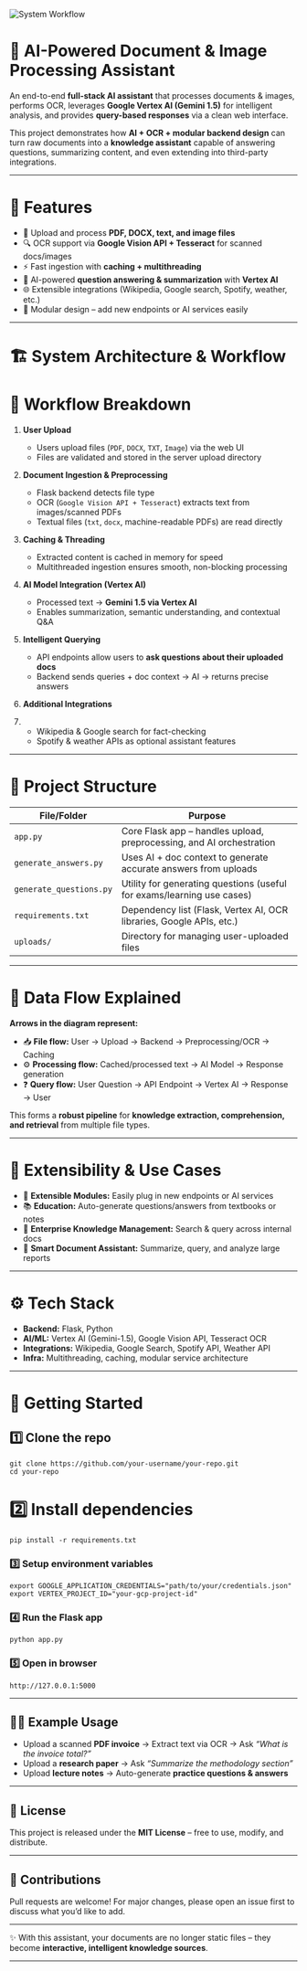 ![System Workflow](./images/diagram1.png)

# 🚀 AI-Powered Document & Image Processing Assistant

An end-to-end **full-stack AI assistant** that processes documents & images, performs OCR, leverages **Google Vertex AI (Gemini 1.5)** for intelligent analysis, and provides **query-based responses** via a clean web interface.

This project demonstrates how **AI + OCR + modular backend design** can turn raw documents into a **knowledge assistant** capable of answering questions, summarizing content, and even extending into third-party integrations.

-----------------------------------------------------------------------------------------------------------------------------------------------------------------------------

# 📌 Features

* 📂 Upload and process **PDF, DOCX, text, and image files**
* 🔍 OCR support via **Google Vision API + Tesseract** for scanned docs/images
* ⚡ Fast ingestion with **caching + multithreading**
* 🤖 AI-powered **question answering & summarization** with **Vertex AI**
* 🌐 Extensible integrations (Wikipedia, Google search, Spotify, weather, etc.)
* 🧩 Modular design – add new endpoints or AI services easily

-----------------------------------------------------------------------------------------------------------------------------------------------------------------------------

# 🏗️ System Architecture & Workflow

# 🔄 Workflow Breakdown

1. **User Upload**

   * Users upload files (`PDF`, `DOCX`, `TXT`, `Image`) via the web UI
   * Files are validated and stored in the server upload directory

2. **Document Ingestion & Preprocessing**

   * Flask backend detects file type
   * OCR (`Google Vision API + Tesseract`) extracts text from images/scanned PDFs
   * Textual files (`txt`, `docx`, machine-readable PDFs) are read directly

3. **Caching & Threading**

   * Extracted content is cached in memory for speed
   * Multithreaded ingestion ensures smooth, non-blocking processing

4. **AI Model Integration (Vertex AI)**

   * Processed text → **Gemini 1.5 via Vertex AI**
   * Enables summarization, semantic understanding, and contextual Q\&A

5. **Intelligent Querying**

   * API endpoints allow users to **ask questions about their uploaded docs**
   * Backend sends queries + doc context → AI → returns precise answers

6. **Additional Integrations**
7. 
   * Wikipedia & Google search for fact-checking
   * Spotify & weather APIs as optional assistant features

-----------------------------------------------------------------------------------------------------------------------------------------------------------------------------
# 📂 Project Structure

| File/Folder             | Purpose                                                                |
| ----------------------- | ---------------------------------------------------------------------- |
| `app.py`                | Core Flask app – handles upload, preprocessing, and AI orchestration   |
| `generate_answers.py`   | Uses AI + doc context to generate accurate answers from uploads        |
| `generate_questions.py` | Utility for generating questions (useful for exams/learning use cases) |
| `requirements.txt`      | Dependency list (Flask, Vertex AI, OCR libraries, Google APIs, etc.)   |
| `uploads/`              | Directory for managing user-uploaded files                             |

-----------------------------------------------------------------------------------------------------------------------------------------------------------------------------

# 🔀 Data Flow Explained

**Arrows in the diagram represent:**

* 📥 **File flow:** User → Upload → Backend → Preprocessing/OCR → Caching
* ⚙️ **Processing flow:** Cached/processed text → AI Model → Response generation
* ❓ **Query flow:** User Question → API Endpoint → Vertex AI → Response → User

This forms a **robust pipeline** for **knowledge extraction, comprehension, and retrieval** from multiple file types.

-----------------------------------------------------------------------------------------------------------------------------------------------------------------------------

# 🌟 Extensibility & Use Cases

* 🔧 **Extensible Modules:** Easily plug in new endpoints or AI services
* 📚 **Education:** Auto-generate questions/answers from textbooks or notes
* 🏢 **Enterprise Knowledge Management:** Search & query across internal docs
* 📑 **Smart Document Assistant:** Summarize, query, and analyze large reports

-----------------------------------------------------------------------------------------------------------------------------------------------------------------------------

# ⚙️ Tech Stack

* **Backend:** Flask, Python
* **AI/ML:** Vertex AI (Gemini-1.5), Google Vision API, Tesseract OCR
* **Integrations:** Wikipedia, Google Search, Spotify API, Weather API
* **Infra:** Multithreading, caching, modular service architecture

-----------------------------------------------------------------------------------------------------------------------------------------------------------------------------

# 🚀 Getting Started
## 1️⃣ Clone the repo

```
git clone https://github.com/your-username/your-repo.git
cd your-repo
```

# 2️⃣ Install dependencies

```
pip install -r requirements.txt
```

### 3️⃣ Setup environment variables

```
export GOOGLE_APPLICATION_CREDENTIALS="path/to/your/credentials.json"
export VERTEX_PROJECT_ID="your-gcp-project-id"
```

### 4️⃣ Run the Flask app

```
python app.py
```

### 5️⃣ Open in browser

```
http://127.0.0.1:5000
```

-----------------------------------------------------------------------------------------------------------------------------------------------------------------------------

## 🧑‍💻 Example Usage

* Upload a scanned **PDF invoice** → Extract text via OCR → Ask *“What is the invoice total?”*
* Upload a **research paper** → Ask *“Summarize the methodology section”*
* Upload **lecture notes** → Auto-generate **practice questions & answers**

-----------------------------------------------------------------------------------------------------------------------------------------------------------------------------

## 📜 License

This project is released under the **MIT License** – free to use, modify, and distribute.

-----------------------------------------------------------------------------------------------------------------------------------------------------------------------------

## 🤝 Contributions

Pull requests are welcome! For major changes, please open an issue first to discuss what you’d like to add.

-----------------------------------------------------------------------------------------------------------------------------------------------------------------------------

✨ With this assistant, your documents are no longer static files – they become **interactive, intelligent knowledge sources**.

-----------------------------------------------------------------------------------------------------------------------------------------------------------------------------
